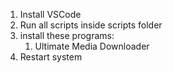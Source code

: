 1. Install VSCode
2. Run all scripts inside scripts folder
3. install these programs:
   1. Ultimate Media Downloader
4. Restart system